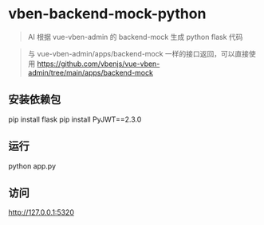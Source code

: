 # vben-backend-mock-python
> AI 根据 vue-vben-admin 的 backend-mock 生成 python flask 代码

> 与 vue-vben-admin/apps/backend-mock 一样的接口返回，可以直接使用
https://github.com/vbenjs/vue-vben-admin/tree/main/apps/backend-mock


## 安装依赖包
pip install flask
pip install PyJWT==2.3.0

## 运行
python app.py

## 访问
http://127.0.0.1:5320

